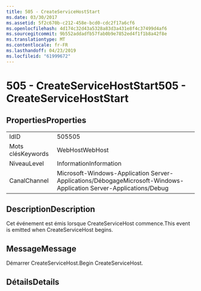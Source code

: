 ```yaml
---
title: 505 - CreateServiceHostStart
ms.date: 03/30/2017
ms.assetid: 5f2c670b-c212-458e-bcd0-cdc2f17a6cf6
ms.openlocfilehash: 4d174c32d43a5328a83d3a431e8f4c37499d4af6
ms.sourcegitcommit: 9b552addadfb57fab0b9e7852ed4f1f1b8a42f8e
ms.translationtype: MT
ms.contentlocale: fr-FR
ms.lasthandoff: 04/23/2019
ms.locfileid: "61999672"
---
```

# <a name="505---createservicehoststart"></a><span data-ttu-id="782d7-102">505 - CreateServiceHostStart</span><span class="sxs-lookup"><span data-stu-id="782d7-102">505 - CreateServiceHostStart</span></span>
## <a name="properties"></a><span data-ttu-id="782d7-103">Properties</span><span class="sxs-lookup"><span data-stu-id="782d7-103">Properties</span></span>  
  
|||  
|-|-|  
|<span data-ttu-id="782d7-104">Id</span><span class="sxs-lookup"><span data-stu-id="782d7-104">ID</span></span>|<span data-ttu-id="782d7-105">505</span><span class="sxs-lookup"><span data-stu-id="782d7-105">505</span></span>|  
|<span data-ttu-id="782d7-106">Mots clés</span><span class="sxs-lookup"><span data-stu-id="782d7-106">Keywords</span></span>|<span data-ttu-id="782d7-107">WebHost</span><span class="sxs-lookup"><span data-stu-id="782d7-107">WebHost</span></span>|  
|<span data-ttu-id="782d7-108">Niveau</span><span class="sxs-lookup"><span data-stu-id="782d7-108">Level</span></span>|<span data-ttu-id="782d7-109">Information</span><span class="sxs-lookup"><span data-stu-id="782d7-109">Information</span></span>|  
|<span data-ttu-id="782d7-110">Canal</span><span class="sxs-lookup"><span data-stu-id="782d7-110">Channel</span></span>|<span data-ttu-id="782d7-111">Microsoft-Windows-Application Server-Applications/Débogage</span><span class="sxs-lookup"><span data-stu-id="782d7-111">Microsoft-Windows-Application Server-Applications/Debug</span></span>|  
  
## <a name="description"></a><span data-ttu-id="782d7-112">Description</span><span class="sxs-lookup"><span data-stu-id="782d7-112">Description</span></span>  
 <span data-ttu-id="782d7-113">Cet événement est émis lorsque CreateServiceHost commence.</span><span class="sxs-lookup"><span data-stu-id="782d7-113">This event is emitted when CreateServiceHost begins.</span></span>  
  
## <a name="message"></a><span data-ttu-id="782d7-114">Message</span><span class="sxs-lookup"><span data-stu-id="782d7-114">Message</span></span>  
 <span data-ttu-id="782d7-115">Démarrer CreateServiceHost.</span><span class="sxs-lookup"><span data-stu-id="782d7-115">Begin CreateServiceHost.</span></span>  
  
## <a name="details"></a><span data-ttu-id="782d7-116">Détails</span><span class="sxs-lookup"><span data-stu-id="782d7-116">Details</span></span>
